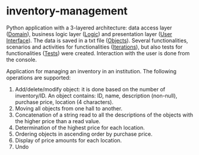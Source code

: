 # inventory-management

Python application with a 3-layered architecture: data access layer ([Domain](https://github.com/Iri25/inventory-management/blob/main/InventoryManagement/Domain.py)), business logic layer ([Logic](https://github.com/Iri25/inventory-management/blob/main/InventoryManagement/Logic.py)) and presentation layer ([User Interface](https://github.com/Iri25/inventory-management/blob/main/InventoryManagement/User%20Interface.py)). The data is saved in a txt file ([Objects](https://github.com/Iri25/inventory-management/blob/main/InventoryManagement/Objects.txt)). Several functionalities, scenarios and activities for functionalities ([Iterations](https://github.com/Iri25/inventory-management/blob/main/InventoryManagement/Iterations.py)), but also tests for functionalities ([Tests](https://github.com/Iri25/inventory-management/blob/main/InventoryManagement/Tests.py)) were created. Interaction with the user is done from the console.

Application for managing an inventory in an institution. The following operations are supported:
1. Add/delete/modify object: it is done based on the number of inventory/ID. An object contains: ID, name, description (non-null), purchase price, location (4 characters).
2. Moving all objects from one hall to another.
3. Concatenation of a string read to all the descriptions of the objects with the higher price than a read value.
4. Determination of the highest price for each location.
5. Ordering objects in ascending order by purchase price.
6. Display of price amounts for each location.
7. Undo
